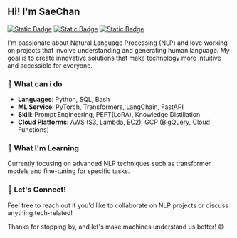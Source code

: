 ## Hi! I'm SaeChan

[![Static Badge](https://img.shields.io/badge/CV-black)](https://github.com/newfull5/newfull5/blob/main/CV.pdf)
[![Static Badge](https://img.shields.io/badge/Facebook-black)](https://www.facebook.com/profile.php?id=100006507302488&locale=ko_KR)
[![Static Badge](https://img.shields.io/badge/Blog-black)](https://devjounal.tistory.com/)

I'm passionate about Natural Language Processing (NLP) and love working on projects that involve understanding and generating human language. My goal is to create innovative solutions that make technology more intuitive and accessible for everyone.

### 🔧 What can i do

- **Languages**: Python, SQL, Bash
- **ML Service**: PyTorch, Transformers, LangChain, FastAPI
- **Skill**: Prompt Engineering, PEFT(LoRA), Knowledge Distillation
- **Cloud Platforms**: AWS (S3, Lambda, EC2), GCP (BigQuery, Cloud Functions)

### 🌱 What I'm Learning
Currently focusing on advanced NLP techniques such as transformer models and fine-tuning for specific tasks.

### 💬 Let's Connect!
Feel free to reach out if you'd like to collaborate on NLP projects or discuss anything tech-related!

Thanks for stopping by, and let's make machines understand us better! 😄
